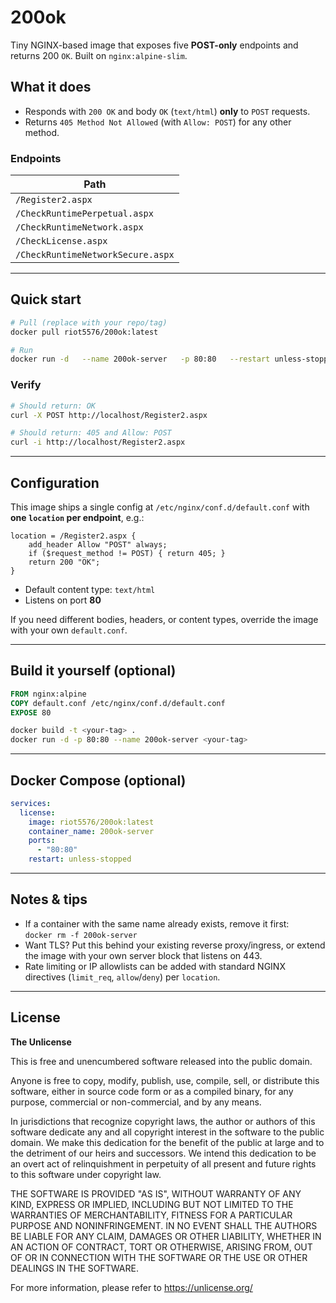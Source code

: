 # 200ok

Tiny NGINX-based image that exposes five **POST-only** endpoints and returns 200 `OK`. Built on `nginx:alpine-slim`.

## What it does

- Responds with `200 OK` and body `OK` (`text/html`) **only** to `POST` requests.
- Returns `405 Method Not Allowed` (with `Allow: POST`) for any other method.

### Endpoints

| Path |
|------|
| `/Register2.aspx` |
| `/CheckRuntimePerpetual.aspx` |
| `/CheckRuntimeNetwork.aspx` |
| `/CheckLicense.aspx` |
| `/CheckRuntimeNetworkSecure.aspx` |

---

## Quick start

```bash
# Pull (replace with your repo/tag)
docker pull riot5576/200ok:latest

# Run
docker run -d   --name 200ok-server   -p 80:80   --restart unless-stopped   riot5576/200ok:latest
```

### Verify

```bash
# Should return: OK
curl -X POST http://localhost/Register2.aspx

# Should return: 405 and Allow: POST
curl -i http://localhost/Register2.aspx
```

---

## Configuration

This image ships a single config at `/etc/nginx/conf.d/default.conf` with **one `location` per endpoint**, e.g.:

```nginx
location = /Register2.aspx {
    add_header Allow "POST" always;
    if ($request_method != POST) { return 405; }
    return 200 "OK";
}
```

- Default content type: `text/html`
- Listens on port **80**

If you need different bodies, headers, or content types, override the image with your own `default.conf`.

---

## Build it yourself (optional)

```dockerfile
FROM nginx:alpine
COPY default.conf /etc/nginx/conf.d/default.conf
EXPOSE 80
```

```bash
docker build -t <your-tag> .
docker run -d -p 80:80 --name 200ok-server <your-tag>
```

---

## Docker Compose (optional)

```yaml
services:
  license:
    image: riot5576/200ok:latest
    container_name: 200ok-server
    ports:
      - "80:80"
    restart: unless-stopped
```

---

## Notes & tips

- If a container with the same name already exists, remove it first:  
  `docker rm -f 200ok-server`
- Want TLS? Put this behind your existing reverse proxy/ingress, or extend the image with your own server block that listens on 443.
- Rate limiting or IP allowlists can be added with standard NGINX directives (`limit_req`, `allow`/`deny`) per `location`.

---

## License

**The Unlicense**

This is free and unencumbered software released into the public domain.

Anyone is free to copy, modify, publish, use, compile, sell, or
distribute this software, either in source code form or as a compiled
binary, for any purpose, commercial or non-commercial, and by any
means.

In jurisdictions that recognize copyright laws, the author or authors
of this software dedicate any and all copyright interest in the
software to the public domain. We make this dedication for the benefit
of the public at large and to the detriment of our heirs and
successors. We intend this dedication to be an overt act of
relinquishment in perpetuity of all present and future rights to this
software under copyright law.

THE SOFTWARE IS PROVIDED "AS IS", WITHOUT WARRANTY OF ANY KIND,
EXPRESS OR IMPLIED, INCLUDING BUT NOT LIMITED TO THE WARRANTIES OF
MERCHANTABILITY, FITNESS FOR A PARTICULAR PURPOSE AND NONINFRINGEMENT.
IN NO EVENT SHALL THE AUTHORS BE LIABLE FOR ANY CLAIM, DAMAGES OR
OTHER LIABILITY, WHETHER IN AN ACTION OF CONTRACT, TORT OR OTHERWISE,
ARISING FROM, OUT OF OR IN CONNECTION WITH THE SOFTWARE OR THE USE OR
OTHER DEALINGS IN THE SOFTWARE.

For more information, please refer to <https://unlicense.org/>
